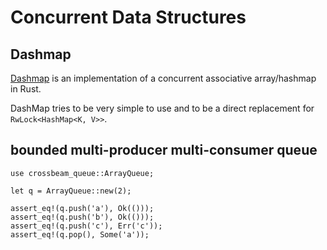 # Concurrent Data Structures

## Dashmap

[Dashmap]( https://docs.rs/dashmap/5.3.3/dashmap/struct.DashMap.html# ) is an implementation of a concurrent associative array/hashmap in Rust.

DashMap tries to be very simple to use and to be a direct replacement for `RwLock<HashMap<K, V>>`.

## bounded multi-producer multi-consumer queue

```rust,ignore
use crossbeam_queue::ArrayQueue;

let q = ArrayQueue::new(2);

assert_eq!(q.push('a'), Ok(()));
assert_eq!(q.push('b'), Ok(()));
assert_eq!(q.push('c'), Err('c'));
assert_eq!(q.pop(), Some('a'));
```
